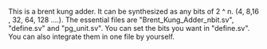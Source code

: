 This is a brent kung adder. It can be synthesized as any bits of 2 ^ n. (4, 8,16 , 32, 64, 128 ....).
The essential files are "Brent_Kung_Adder_nbit.sv", "define.sv" and "pg_unit.sv". You can set the bits you want in "define.sv". You can also integrate them in one file by yourself.